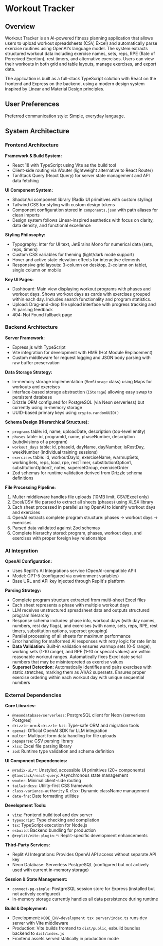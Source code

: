 # Workout Tracker

## Overview

Workout Tracker is an AI-powered fitness planning application that allows users to upload workout spreadsheets (CSV, Excel) and automatically parse exercise routines using OpenAI's language model. The system extracts structured workout data including exercise names, sets, reps, RPE (Rate of Perceived Exertion), rest timers, and alternative exercises. Users can view their workouts in both grid and table layouts, manage exercises, and export data.

The application is built as a full-stack TypeScript solution with React on the frontend and Express on the backend, using a modern design system inspired by Linear and Material Design principles.

## User Preferences

Preferred communication style: Simple, everyday language.

## System Architecture

### Frontend Architecture

**Framework & Build System:**
- React 18 with TypeScript using Vite as the build tool
- Client-side routing via Wouter (lightweight alternative to React Router)
- TanStack Query (React Query) for server state management and API data fetching

**UI Component System:**
- Shadcn/ui component library (Radix UI primitives with custom styling)
- Tailwind CSS for styling with custom design tokens
- Component configuration stored in `components.json` with path aliases for clean imports
- Design system follows Linear-inspired aesthetics with focus on clarity, data density, and functional excellence

**Styling Philosophy:**
- Typography: Inter for UI text, JetBrains Mono for numerical data (sets, reps, timers)
- Custom CSS variables for theming (light/dark mode support)
- Hover and active state elevation effects for interactive elements
- Responsive grid layouts: 3-column on desktop, 2-column on tablet, single column on mobile

**Key UI Pages:**
- Dashboard: Main view displaying workout programs with phases and workout days. Shows workout days as cards with exercises grouped within each day. Includes search functionality and program statistics.
- Upload: Drag-and-drop file upload interface with progress tracking and AI parsing feedback
- 404: Not Found fallback page

### Backend Architecture

**Server Framework:**
- Express.js with TypeScript
- Vite integration for development with HMR (Hot Module Replacement)
- Custom middleware for request logging and JSON body parsing with raw buffer preservation

**Data Storage Strategy:**
- In-memory storage implementation (`MemStorage` class) using Maps for workouts and exercises
- Interface-based storage abstraction (`IStorage`) allowing easy swap to persistent database
- Drizzle ORM configured for PostgreSQL (via Neon serverless) but currently using in-memory storage
- UUID-based primary keys using `crypto.randomUUID()`

**Schema Design (Hierarchical Structure):**
- `programs` table: id, name, uploadDate, description (top-level entity)
- `phases` table: id, programId, name, phaseNumber, description (subdivisions of a program)
- `workout_days` table: id, phaseId, dayName, dayNumber, isRestDay, weekNumber (individual training sessions)
- `exercises` table: id, workoutDayId, exerciseName, warmupSets, workingSets, reps, load, rpe, restTimer, substitutionOption1, substitutionOption2, notes, supersetGroup, exerciseOrder
- Zod schemas for runtime validation derived from Drizzle schema definitions

**File Processing Pipeline:**
1. Multer middleware handles file uploads (10MB limit, CSV/Excel only)
2. Excel/CSV file parsed to extract all sheets (phases) using XLSX library
3. Each sheet processed in parallel using OpenAI to identify workout days and exercises
4. OpenAI extracts complete program structure: phases → workout days → exercises
5. Parsed data validated against Zod schemas
6. Complete hierarchy stored: program, phases, workout days, and exercises with proper foreign key relationships

### AI Integration

**OpenAI Configuration:**
- Uses Replit's AI Integrations service (OpenAI-compatible API)
- Model: GPT-5 (configured via environment variables)
- Base URL and API key injected through Replit's platform

**Parsing Strategy:**
- Complete program structure extracted from multi-sheet Excel files
- Each sheet represents a phase with multiple workout days
- LLM receives unstructured spreadsheet data and outputs structured program hierarchy
- Response schema includes: phase info, workout days (with day names, numbers, rest day flags), and exercises (with name, sets, reps, RPE, rest timers, substitution options, superset grouping)
- Parallel processing of all sheets for maximum performance
- Error handling for malformed AI responses with retry logic for rate limits
- **Data Validation:** Built-in validation ensures warmup sets (0-5 range), working sets (1-10 range), and RPE (1-10 or special values) are within reasonable workout ranges. Automatically fixes Excel date serial numbers that may be misinterpreted as exercise values
- **Superset Detection:** Automatically identifies and pairs exercises with static stretches, marking them as A1/A2 supersets. Ensures proper exercise ordering within each workout day with unique sequential numbers

### External Dependencies

**Core Libraries:**
- `@neondatabase/serverless`: PostgreSQL client for Neon (serverless Postgres)
- `drizzle-orm` & `drizzle-kit`: Type-safe ORM and migration tools
- `openai`: Official OpenAI SDK for LLM integration
- `multer`: Multipart form data handling for file uploads
- `papaparse`: CSV parsing library
- `xlsx`: Excel file parsing library
- `zod`: Runtime type validation and schema definition

**UI Component Dependencies:**
- `@radix-ui/*`: Unstyled, accessible UI primitives (20+ components)
- `@tanstack/react-query`: Asynchronous state management
- `wouter`: Minimal client-side routing
- `tailwindcss`: Utility-first CSS framework
- `class-variance-authority` & `clsx`: Dynamic className management
- `date-fns`: Date formatting utilities

**Development Tools:**
- `vite`: Frontend build tool and dev server
- `typescript`: Type checking and compilation
- `tsx`: TypeScript execution for Node.js
- `esbuild`: Backend bundling for production
- `@replit/vite-plugin-*`: Replit-specific development enhancements

**Third-Party Services:**
- Replit AI Integrations: Provides OpenAI API access without separate API key
- Neon Database: Serverless PostgreSQL (configured but not actively used with current in-memory storage)

**Session & State Management:**
- `connect-pg-simple`: PostgreSQL session store for Express (installed but not actively configured)
- In-memory storage currently handles all data persistence during runtime

**Build & Deployment:**
- Development: `NODE_ENV=development tsx server/index.ts` runs dev server with Vite middleware
- Production: Vite builds frontend to `dist/public`, esbuild bundles backend to `dist/index.js`
- Frontend assets served statically in production mode